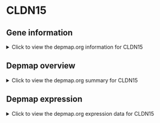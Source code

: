 <h1>CLDN15</h1>

<h2>Gene information</h2>
<details>
  <summary>Click to view the depmap.org information for CLDN15</summary>
  <iframe src="https://depmap.org/portal/gene/CLDN15?tab=about" style="border:none;width:100%;height:800px"></iframe>
</details>

<h2>Depmap overview</h2>
<details>
  <summary>Click to view the depmap.org summary for CLDN15</summary>
  <iframe src="https://depmap.org/portal/gene/CLDN15?tab=overview" style="border:none;width:100%;height:800px"></iframe>
</details>

<h2>Depmap expression</h2>
<details>
  <summary>Click to view the depmap.org expression data for CLDN15</summary>
  <iframe src="https://depmap.org/portal/gene/CLDN15?tab=characterization" style="border:none;width:100%;height:800px"></iframe>
</details>


<!--
<h2>Reactome Pathway diagram</h2>
PNAME
-->


